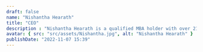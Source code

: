 ```yaml
---
draft: false
name: "Nishantha Hearath"
title: "CEO"
description : "Nishantha Hearath is a qualified MBA holder with over 21 years of experience in the media industry. An accomplished and results-oriented marketing professional, he possesses a comprehensive skill set that includes leadership, strategic planning, goal setting, marketing, promotions, events, operations, recruitment, and team development."
avatar: { src: "src/assets/Nishantha.jpg", alt: "Nishantha Hearath" }
publishDate: "2022-11-07 15:39"
---
```

